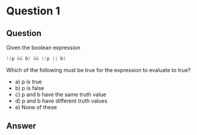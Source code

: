 # Question 1
## Question
Given the boolean expression
```java
!(p && b) && (!p || b)
```
Which of the following must be true for the expression to evaluate to true?

* a) p is true 
* b) p is false
* c) p and b have the same truth value
* d) p and b have different truth values
* e) None of these
## Answer
